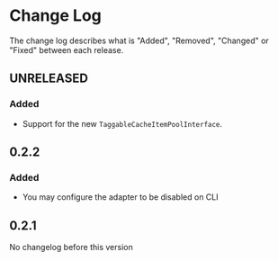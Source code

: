 # Change Log

The change log describes what is "Added", "Removed", "Changed" or "Fixed" between each release. 

## UNRELEASED

### Added

* Support for the new `TaggableCacheItemPoolInterface`. 

## 0.2.2

### Added

* You may configure the adapter to be disabled on CLI

## 0.2.1

No changelog before this version
